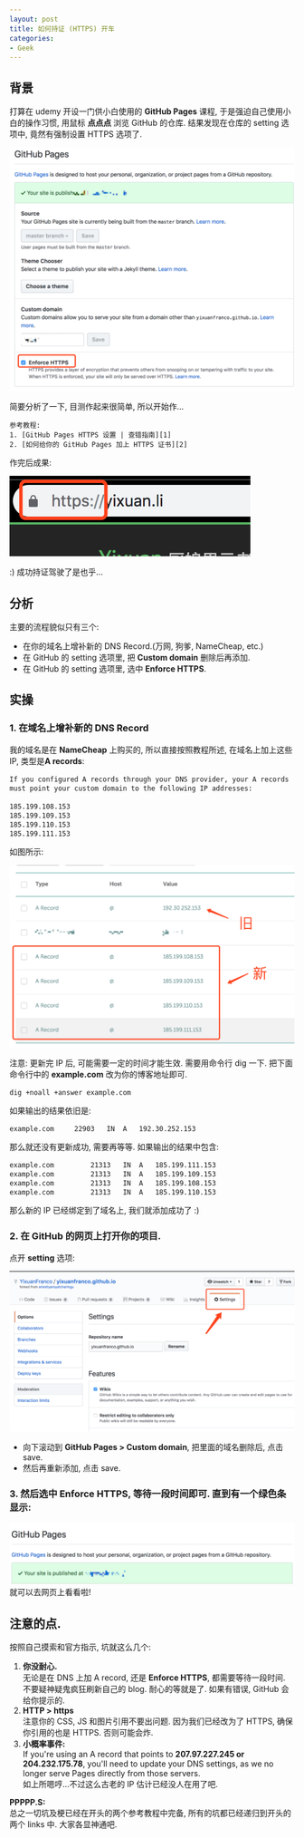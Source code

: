 ```yaml
---
layout: post
title: 如何持证 (HTTPS) 开车
categories:
- Geek
---
```



## 背景

打算在 udemy 开设一门供小白使用的 **GitHub Pages** 课程, 于是强迫自己使用小白的操作习惯, 用鼠标 **点点点** 浏览 GitHub 的仓库. 结果发现在仓库的 setting 选项中, 竟然有强制设置 HTTPS 选项了.   

![GitHubPagesHttps](/images/https.png)

简要分析了一下, 目测作起来很简单, 所以开始作...

    参考教程:
    1. [GitHub Pages HTTPS 设置 | 查错指南][1]
    2. [如何给你的 GitHub Pages 加上 HTTPS 证书][2]

作完后成果:

![driveWithHttps.png](/images/driveWithHttps.png)

:) 成功持证驾驶了是也乎...

## 分析

主要的流程貌似只有三个:  
- 在你的域名上增补新的 DNS Record.(万网, 狗爹, NameCheap, etc.)
- 在 GitHub 的 setting 选项里, 把 **Custom domain** 删除后再添加.
- 在 GitHub 的 setting 选项里, 选中 **Enforce HTTPS**.

## 实操

### 1. 在域名上增补新的 DNS Record

我的域名是在 **NameCheap** 上购买的, 所以直接按照教程所述, 在域名上加上这些 IP, 类型是**A records**:

    If you configured A records through your DNS provider, your A records must point your custom domain to the following IP addresses:

    185.199.108.153
    185.199.109.153
    185.199.110.153
    185.199.111.153

如图所示:  

![newDNS](/images/newDNS.png)

注意: 更新完 IP 后, 可能需要一定的时间才能生效. 需要用命令行 dig 一下. 把下面命令行中的 **example.com** 改为你的博客地址即可.  

    dig +noall +answer example.com

如果输出的结果依旧是:

    example.com		22903	IN	A	192.30.252.153

那么就还没有更新成功, 需要再等等. 如果输出的结果中包含:

    example.com			21313	IN	A	185.199.111.153
    example.com			21313	IN	A	185.199.109.153
    example.com			21313	IN	A	185.199.108.153
    example.com			21313	IN	A	185.199.110.153

那么新的 IP 已经绑定到了域名上, 我们就添加成功了 :)    


###  2. 在 GitHub 的网页上打开你的项目.  

点开 **setting** 选项:  

![setting](/images/setting.png)

- 向下滚动到 **GitHub Pages > Custom domain**, 把里面的域名删除后, 点击 save.  
- 然后再重新添加, 点击 save.  

###  3. 然后选中 **Enforce HTTPS**, 等待一段时间即可. 直到有一个绿色条显示:  
![publishe](/images/published.png)
就可以去网页上看看啦!

## 注意的点.

按照自己摸索和官方指示, 坑就这么几个:  

1. **你没耐心.**  
无论是在 DNS 上加 A record, 还是 **Enforce HTTPS**, 都需要等待一段时间. 不要疑神疑鬼疯狂刷新自己的 blog. 耐心的等就是了. 如果有错误, GitHub 会给你提示的.
2. **HTTP > https**  
注意你的 CSS, JS 和图片引用不要出问题. 因为我们已经改为了 HTTPS, 确保你引用的也是 HTTPS. 否则可能会炸.
3. **小概率事件:**    
If you're using an A record that points to **207.97.227.245 or 204.232.175.78**, you'll need to update your DNS settings, as we no longer serve Pages directly from those servers.  
如上所嗯哼...不过这么古老的 IP 估计已经没人在用了吧.



**PPPPP.S:**   
总之一切坑及梗已经在开头的两个参考教程中完备, 所有的坑都已经递归到开头的两个 links 中. 大家各显神通吧.

[1]: https://help.github.com/articles/troubleshooting-custom-domains/
[2]: https://help.github.com/articles/securing-your-github-pages-site-with-https/
